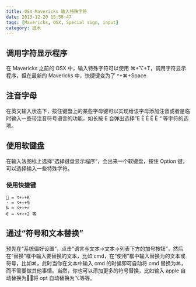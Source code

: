 ```yaml
---
title: OSX Mavericks 输入特殊字符
date: 2013-12-20 15:58:47
tags: [Mavericks, OSX, Special sign, input]
category: 技术
---
```

## 调用字符显示程序

在 Mavericks 之前的 OSX 中，输入特殊字符可以使用 ⌘+⌥+T，调用字符显示程序，但在最新的 Mavericks 中，快捷键变为了 ^+⌘+Space

## 注音字母

在英文输入状态下，按住键盘上的某些字母键可以实现给该字母添加注音或者是临时输入一些带注音符号语言的功能，如长按 E 会弹出选择”E È É Ê Ë “ 等字符的选项。

## 使用软键盘

在输入法图标上选择“选择键盘显示程序”，会出来一个软键盘，按住 Option 键，可以选择输入一些特殊字符。

### 使用快捷键
```
 = ⌥+⇧+K
· = ⌥+⇧+9
‰ = ⌥+⇧+r
€ = ⌥+⇧+2 等 
```

## 通过“符号和文本替换”

预先在“系统偏好设置”，点击“语言与文本→文本→列表下方的加号按钮”，然后在“替换”框中输入要替换的文本，比如 cmd，在“使用”框中输入替换为的文本或符号，比如⌘，此时当你在文本中输入 cmd 的时候即可自动将 cmd 替换为⌘，而不需要做其他事情。当然，你也可以添加更多的符号替换，比如输入 apple 自动替换为，将 opt 自动替换为⌥等等。